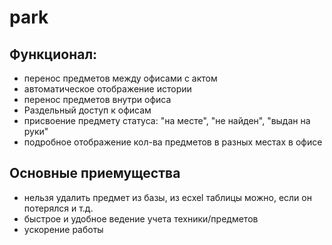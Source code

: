# park
## Функционал:
- перенос предметов между офисами с актом
- автоматическое отображение истории
- перенос предметов внутри офиса
- Раздельный доступ к офисам
- присвоение предмету статуса: "на месте", "не найден", "выдан на руки"
- подробное отображение кол-ва предметов в разных местах в офисе

## Основные приемущества
- нельзя удалить предмет из базы, из ecxel таблицы можно, если он потерялся и т.д.
- быстрое и удобное ведение учета техники/предметов
- ускорение работы
